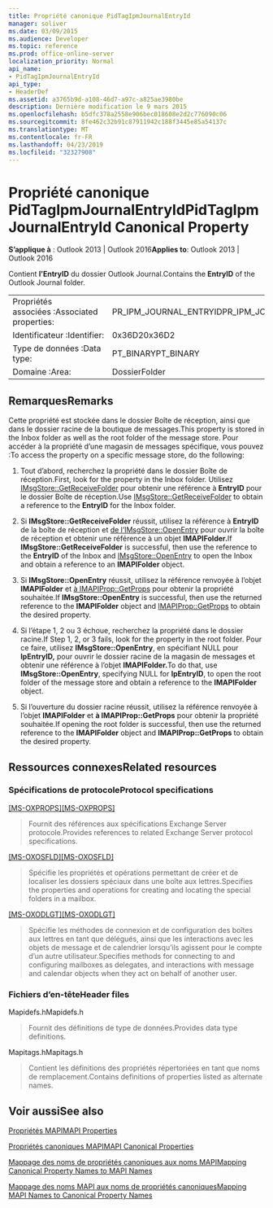 ```yaml
---
title: Propriété canonique PidTagIpmJournalEntryId
manager: soliver
ms.date: 03/09/2015
ms.audience: Developer
ms.topic: reference
ms.prod: office-online-server
localization_priority: Normal
api_name:
- PidTagIpmJournalEntryId
api_type:
- HeaderDef
ms.assetid: a3765b9d-a108-46d7-a97c-a825ae3980be
description: Dernière modification le 9 mars 2015
ms.openlocfilehash: b5dfc378a2558e906bec018608e2d2c776090c06
ms.sourcegitcommit: 8fe462c32b91c87911942c188f3445e85a54137c
ms.translationtype: MT
ms.contentlocale: fr-FR
ms.lasthandoff: 04/23/2019
ms.locfileid: "32327908"
---
```

# <a name="pidtagipmjournalentryid-canonical-property"></a><span data-ttu-id="67a91-103">Propriété canonique PidTagIpmJournalEntryId</span><span class="sxs-lookup"><span data-stu-id="67a91-103">PidTagIpmJournalEntryId Canonical Property</span></span>

  
  
<span data-ttu-id="67a91-104">**S’applique à** : Outlook 2013 | Outlook 2016</span><span class="sxs-lookup"><span data-stu-id="67a91-104">**Applies to**: Outlook 2013 | Outlook 2016</span></span> 
  
<span data-ttu-id="67a91-105">Contient **l’EntryID** du dossier Outlook Journal.</span><span class="sxs-lookup"><span data-stu-id="67a91-105">Contains the **EntryID** of the Outlook Journal folder.</span></span> 
  
|||
|:-----|:-----|
|<span data-ttu-id="67a91-106">Propriétés associées :</span><span class="sxs-lookup"><span data-stu-id="67a91-106">Associated properties:</span></span>  <br/> |<span data-ttu-id="67a91-107">PR_IPM_JOURNAL_ENTRYID</span><span class="sxs-lookup"><span data-stu-id="67a91-107">PR_IPM_JOURNAL_ENTRYID</span></span>  <br/> |
|<span data-ttu-id="67a91-108">Identificateur :</span><span class="sxs-lookup"><span data-stu-id="67a91-108">Identifier:</span></span>  <br/> |<span data-ttu-id="67a91-109">0x36D2</span><span class="sxs-lookup"><span data-stu-id="67a91-109">0x36D2</span></span>  <br/> |
|<span data-ttu-id="67a91-110">Type de données :</span><span class="sxs-lookup"><span data-stu-id="67a91-110">Data type:</span></span>  <br/> |<span data-ttu-id="67a91-111">PT_BINARY</span><span class="sxs-lookup"><span data-stu-id="67a91-111">PT_BINARY</span></span>  <br/> |
|<span data-ttu-id="67a91-112">Domaine :</span><span class="sxs-lookup"><span data-stu-id="67a91-112">Area:</span></span>  <br/> |<span data-ttu-id="67a91-113">Dossier</span><span class="sxs-lookup"><span data-stu-id="67a91-113">Folder</span></span>  <br/> |
   
## <a name="remarks"></a><span data-ttu-id="67a91-114">Remarques</span><span class="sxs-lookup"><span data-stu-id="67a91-114">Remarks</span></span>

<span data-ttu-id="67a91-115">Cette propriété est stockée dans le dossier Boîte de réception, ainsi que dans le dossier racine de la boutique de messages.</span><span class="sxs-lookup"><span data-stu-id="67a91-115">This property is stored in the Inbox folder as well as the root folder of the message store.</span></span> <span data-ttu-id="67a91-116">Pour accéder à la propriété d’une magasin de messages spécifique, vous pouvez :</span><span class="sxs-lookup"><span data-stu-id="67a91-116">To access the property on a specific message store, do the following:</span></span> 
  
1. <span data-ttu-id="67a91-117">Tout d’abord, recherchez la propriété dans le dossier Boîte de réception.</span><span class="sxs-lookup"><span data-stu-id="67a91-117">First, look for the property in the Inbox folder.</span></span> <span data-ttu-id="67a91-118">Utilisez [IMsgStore::GetReceiveFolder](imsgstore-getreceivefolder.md) pour obtenir une référence à **EntryID** pour le dossier Boîte de réception.</span><span class="sxs-lookup"><span data-stu-id="67a91-118">Use [IMsgStore::GetReceiveFolder](imsgstore-getreceivefolder.md) to obtain a reference to the **EntryID** for the Inbox folder.</span></span> 
    
2. <span data-ttu-id="67a91-119">Si **IMsgStore::GetReceiveFolder** réussit, utilisez la référence à **EntryID** de la boîte de réception et [de l’IMsgStore::OpenEntry](imsgstore-openentry.md) pour ouvrir la boîte de réception et obtenir une référence à un objet **IMAPIFolder.**</span><span class="sxs-lookup"><span data-stu-id="67a91-119">If **IMsgStore::GetReceiveFolder** is successful, then use the reference to the **EntryID** of the Inbox and [IMsgStore::OpenEntry](imsgstore-openentry.md) to open the Inbox and obtain a reference to an **IMAPIFolder** object.</span></span> 
    
3. <span data-ttu-id="67a91-120">Si **IMsgStore::OpenEntry** réussit, utilisez la référence renvoyée à l’objet **IMAPIFolder** et [à IMAPIProp::GetProps](imapiprop-getprops.md) pour obtenir la propriété souhaitée.</span><span class="sxs-lookup"><span data-stu-id="67a91-120">If **IMsgStore::OpenEntry** is successful, then use the returned reference to the **IMAPIFolder** object and [IMAPIProp::GetProps](imapiprop-getprops.md) to obtain the desired property.</span></span> 
    
4. <span data-ttu-id="67a91-121">Si l’étape 1, 2 ou 3 échoue, recherchez la propriété dans le dossier racine.</span><span class="sxs-lookup"><span data-stu-id="67a91-121">If Step 1, 2, or 3 fails, look for the property in the root folder.</span></span> <span data-ttu-id="67a91-122">Pour ce faire, utilisez **IMsgStore::OpenEntry**, en spécifiant NULL pour **lpEntryID,** pour ouvrir le dossier racine de la magasin de messages et obtenir une référence à l’objet **IMAPIFolder.**</span><span class="sxs-lookup"><span data-stu-id="67a91-122">To do that, use **IMsgStore::OpenEntry**, specifying NULL for **lpEntryID**, to open the root folder of the message store and obtain a reference to the **IMAPIFolder** object.</span></span> 
    
5. <span data-ttu-id="67a91-123">Si l’ouverture du dossier racine réussit, utilisez la référence renvoyée à l’objet **IMAPIFolder** et **à IMAPIProp::GetProps** pour obtenir la propriété souhaitée.</span><span class="sxs-lookup"><span data-stu-id="67a91-123">If opening the root folder is successful, then use the returned reference to the **IMAPIFolder** object and **IMAPIProp::GetProps** to obtain the desired property.</span></span> 
    
## <a name="related-resources"></a><span data-ttu-id="67a91-124">Ressources connexes</span><span class="sxs-lookup"><span data-stu-id="67a91-124">Related resources</span></span>

### <a name="protocol-specifications"></a><span data-ttu-id="67a91-125">Spécifications de protocole</span><span class="sxs-lookup"><span data-stu-id="67a91-125">Protocol specifications</span></span>

<span data-ttu-id="67a91-126">[[MS-OXPROPS]](https://msdn.microsoft.com/library/f6ab1613-aefe-447d-a49c-18217230b148%28Office.15%29.aspx)</span><span class="sxs-lookup"><span data-stu-id="67a91-126">[[MS-OXPROPS]](https://msdn.microsoft.com/library/f6ab1613-aefe-447d-a49c-18217230b148%28Office.15%29.aspx)</span></span>
  
> <span data-ttu-id="67a91-127">Fournit des références aux spécifications Exchange Server protocole.</span><span class="sxs-lookup"><span data-stu-id="67a91-127">Provides references to related Exchange Server protocol specifications.</span></span>
    
<span data-ttu-id="67a91-128">[[MS-OXOSFLD]](https://msdn.microsoft.com/library/a60e9c16-2ba8-424b-b60c-385a8a2837cb%28Office.15%29.aspx)</span><span class="sxs-lookup"><span data-stu-id="67a91-128">[[MS-OXOSFLD]](https://msdn.microsoft.com/library/a60e9c16-2ba8-424b-b60c-385a8a2837cb%28Office.15%29.aspx)</span></span>
  
> <span data-ttu-id="67a91-129">Spécifie les propriétés et opérations permettant de créer et de localiser les dossiers spéciaux dans une boîte aux lettres.</span><span class="sxs-lookup"><span data-stu-id="67a91-129">Specifies the properties and operations for creating and locating the special folders in a mailbox.</span></span>
    
<span data-ttu-id="67a91-130">[[MS-OXODLGT]](https://msdn.microsoft.com/library/01a89b11-9c43-4c40-b147-8f6a1ef5a44f%28Office.15%29.aspx)</span><span class="sxs-lookup"><span data-stu-id="67a91-130">[[MS-OXODLGT]](https://msdn.microsoft.com/library/01a89b11-9c43-4c40-b147-8f6a1ef5a44f%28Office.15%29.aspx)</span></span>
  
> <span data-ttu-id="67a91-131">Spécifie les méthodes de connexion et de configuration des boîtes aux lettres en tant que délégués, ainsi que les interactions avec les objets de message et de calendrier lorsqu’ils agissent pour le compte d’un autre utilisateur.</span><span class="sxs-lookup"><span data-stu-id="67a91-131">Specifies methods for connecting to and configuring mailboxes as delegates, and interactions with message and calendar objects when they act on behalf of another user.</span></span>
    
### <a name="header-files"></a><span data-ttu-id="67a91-132">Fichiers d’en-tête</span><span class="sxs-lookup"><span data-stu-id="67a91-132">Header files</span></span>

<span data-ttu-id="67a91-133">Mapidefs.h</span><span class="sxs-lookup"><span data-stu-id="67a91-133">Mapidefs.h</span></span>
  
> <span data-ttu-id="67a91-134">Fournit des définitions de type de données.</span><span class="sxs-lookup"><span data-stu-id="67a91-134">Provides data type definitions.</span></span>
    
<span data-ttu-id="67a91-135">Mapitags.h</span><span class="sxs-lookup"><span data-stu-id="67a91-135">Mapitags.h</span></span>
  
> <span data-ttu-id="67a91-136">Contient les définitions des propriétés répertoriées en tant que noms de remplacement.</span><span class="sxs-lookup"><span data-stu-id="67a91-136">Contains definitions of properties listed as alternate names.</span></span>
    
## <a name="see-also"></a><span data-ttu-id="67a91-137">Voir aussi</span><span class="sxs-lookup"><span data-stu-id="67a91-137">See also</span></span>



[<span data-ttu-id="67a91-138">Propriétés MAPI</span><span class="sxs-lookup"><span data-stu-id="67a91-138">MAPI Properties</span></span>](mapi-properties.md)
  
[<span data-ttu-id="67a91-139">Propriétés canoniques MAPI</span><span class="sxs-lookup"><span data-stu-id="67a91-139">MAPI Canonical Properties</span></span>](mapi-canonical-properties.md)
  
[<span data-ttu-id="67a91-140">Mappage des noms de propriétés canoniques aux noms MAPI</span><span class="sxs-lookup"><span data-stu-id="67a91-140">Mapping Canonical Property Names to MAPI Names</span></span>](mapping-canonical-property-names-to-mapi-names.md)
  
[<span data-ttu-id="67a91-141">Mappage des noms MAPI aux noms de propriétés canoniques</span><span class="sxs-lookup"><span data-stu-id="67a91-141">Mapping MAPI Names to Canonical Property Names</span></span>](mapping-mapi-names-to-canonical-property-names.md)

